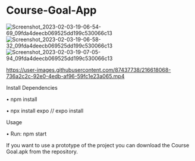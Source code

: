 # Course-Goal-App

![Screenshot_2023-02-03-19-06-54-69_09fda4deecb069525dd199c530066c13](https://user-images.githubusercontent.com/87437738/216619416-663129d9-7a8c-47fc-a603-9eb6f1186f63.jpg)![Screenshot_2023-02-03-19-06-58-32_09fda4deecb069525dd199c530066c13](https://user-images.githubusercontent.com/87437738/216620022-e54cc230-76e7-42ee-9f6d-302d54d053fa.jpg)![Screenshot_2023-02-03-19-07-05-94_09fda4deecb069525dd199c530066c13](https://user-images.githubusercontent.com/87437738/216620541-975f101f-1e37-41e1-a505-fa5801406ae9.jpg)










https://user-images.githubusercontent.com/87437738/216618068-736a2c2c-92e0-4edb-af96-59fc1e23a065.mp4



Install Dependencies

• npm install

• npx install expo // expo install


Usage

• Run: npm start

If you want to use a prototype of the project you can download the Course Goal.apk from the repository.
